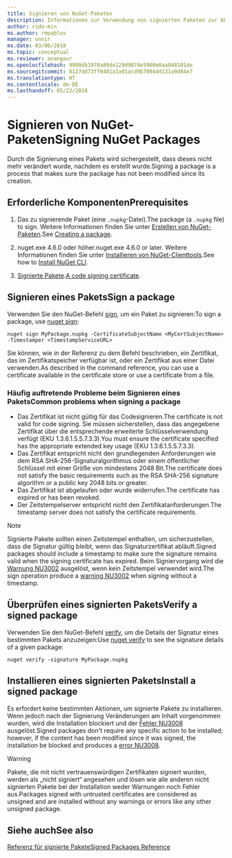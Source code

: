 ```yaml
---
title: Signieren von NuGet-Paketen
description: Informationen zur Verwendung von signierten Paketen zur Aktivierung der Integritätsüberprüfung des Inhalts.
author: rido-min
ms.author: rmpablos
manager: unnir
ms.date: 03/06/2018
ms.topic: conceptual
ms.reviewer: anangaur
ms.openlocfilehash: 9900db1970a89de129d9074e5900e0aa048101de
ms.sourcegitcommit: 8127dd73ff8481a1a01acd9b7004dd131a9d84e7
ms.translationtype: HT
ms.contentlocale: de-DE
ms.lasthandoff: 05/22/2018
---
```

# <a name="signing-nuget-packages"></a><span data-ttu-id="457eb-103">Signieren von NuGet-Paketen</span><span class="sxs-lookup"><span data-stu-id="457eb-103">Signing NuGet Packages</span></span>

<span data-ttu-id="457eb-104">Durch die Signierung eines Pakets wird sichergestellt, dass dieses nicht mehr verändert wurde, nachdem es erstellt wurde.</span><span class="sxs-lookup"><span data-stu-id="457eb-104">Signing a package is a process that makes sure the package has not been modified since its creation.</span></span>

## <a name="prerequisites"></a><span data-ttu-id="457eb-105">Erforderliche Komponenten</span><span class="sxs-lookup"><span data-stu-id="457eb-105">Prerequisites</span></span>

1. <span data-ttu-id="457eb-106">Das zu signierende Paket (eine `.nupkg`-Datei).</span><span class="sxs-lookup"><span data-stu-id="457eb-106">The package (a `.nupkg` file) to sign.</span></span> <span data-ttu-id="457eb-107">Weitere Informationen finden Sie unter [Erstellen von NuGet-Paketen](creating-a-package.md).</span><span class="sxs-lookup"><span data-stu-id="457eb-107">See [Creating a package](creating-a-package.md).</span></span>

1. <span data-ttu-id="457eb-108">nuget.exe 4.6.0 oder höher.</span><span class="sxs-lookup"><span data-stu-id="457eb-108">nuget.exe 4.6.0 or later.</span></span> <span data-ttu-id="457eb-109">Weitere Informationen finden Sie unter [Installieren von NuGet-Clienttools](../install-nuget-client-tools.md#nugetexe-cli).</span><span class="sxs-lookup"><span data-stu-id="457eb-109">See how to [Install NuGet CLI](../install-nuget-client-tools.md#nugetexe-cli).</span></span>

1. <span data-ttu-id="457eb-110">[Signierte Pakete](../reference/signed-packages-reference.md#get-a-code-signing-certificate).</span><span class="sxs-lookup"><span data-stu-id="457eb-110">[A code signing certificate](../reference/signed-packages-reference.md#get-a-code-signing-certificate).</span></span>

## <a name="sign-a-package"></a><span data-ttu-id="457eb-111">Signieren eines Pakets</span><span class="sxs-lookup"><span data-stu-id="457eb-111">Sign a package</span></span>

<span data-ttu-id="457eb-112">Verwenden Sie den NuGet-Befehl [sign](../tools/cli-ref-sign.md), um ein Paket zu signieren:</span><span class="sxs-lookup"><span data-stu-id="457eb-112">To sign a package, use [nuget sign](../tools/cli-ref-sign.md):</span></span>

```cli
nuget sign MyPackage.nupkg -CertificateSubjectName <MyCertSubjectName> -Timestamper <TimestampServiceURL>
```

<span data-ttu-id="457eb-113">Sie können, wie in der Referenz zu dem Befehl beschrieben, ein Zertifikat, das im Zertifikatspeicher verfügbar ist, oder ein Zertifikat aus einer Datei verwenden.</span><span class="sxs-lookup"><span data-stu-id="457eb-113">As described in the command reference, you can use a certificate available in the certificate store or use a certificate from a file.</span></span>

### <a name="common-problems-when-signing-a-package"></a><span data-ttu-id="457eb-114">Häufig auftretende Probleme beim Signieren eines Pakets</span><span class="sxs-lookup"><span data-stu-id="457eb-114">Common problems when signing a package</span></span>

- <span data-ttu-id="457eb-115">Das Zertifikat ist nicht gültig für das Codesignieren.</span><span class="sxs-lookup"><span data-stu-id="457eb-115">The certificate is not valid for code signing.</span></span> <span data-ttu-id="457eb-116">Sie müssen sicherstellen, dass das angegebene Zertifikat über die entsprechende erweiterte Schlüsselverwendung verfügt (EKU 1.3.6.1.5.5.7.3.3).</span><span class="sxs-lookup"><span data-stu-id="457eb-116">You must ensure the certificate specified has the appropriate extended key usage (EKU 1.3.6.1.5.5.7.3.3).</span></span>
- <span data-ttu-id="457eb-117">Das Zertifikat entspricht nicht den grundlegenden Anforderungen wie dem RSA SHA-256-Signaturalgorithmus oder einem öffentlicher Schlüssel mit einer Größe von mindestens 2048 Bit.</span><span class="sxs-lookup"><span data-stu-id="457eb-117">The certificate does not satisfy the basic requirements such as the RSA SHA-256 signature algorithm or a public key 2048 bits or greater.</span></span>
- <span data-ttu-id="457eb-118">Das Zertifikat ist abgelaufen oder wurde widerrufen.</span><span class="sxs-lookup"><span data-stu-id="457eb-118">The certificate has expired or has been revoked.</span></span>
- <span data-ttu-id="457eb-119">Der Zeitstempelserver entspricht nicht den Zertifikatanforderungen.</span><span class="sxs-lookup"><span data-stu-id="457eb-119">The timestamp server does not satisfy the certificate requirements.</span></span>

> [!Note]
> <span data-ttu-id="457eb-120">Signierte Pakete sollten einen Zeitstempel enthalten, um sicherzustellen, dass die Signatur gültig bleibt, wenn das Signaturzertifikat abläuft.</span><span class="sxs-lookup"><span data-stu-id="457eb-120">Signed packages should include a timestamp to make sure the signature remains valid when the signing certificate has expired.</span></span> <span data-ttu-id="457eb-121">Beim Signiervorgang wird die [Warnung NU3002](../reference/Errors-and-Warnings.md#nu3002) ausgelöst, wenn kein Zeitstempel verwendet wird.</span><span class="sxs-lookup"><span data-stu-id="457eb-121">The sign operation produce a [warning NU3002](../reference/Errors-and-Warnings.md#nu3002) when signing without a timestamp.</span></span>

## <a name="verify-a-signed-package"></a><span data-ttu-id="457eb-122">Überprüfen eines signierten Pakets</span><span class="sxs-lookup"><span data-stu-id="457eb-122">Verify a signed package</span></span>

<span data-ttu-id="457eb-123">Verwenden Sie den NuGet-Befehl [verify](../tools/cli-ref-verify.md), um die Details der Signatur eines bestimmten Pakets anzuzeigen:</span><span class="sxs-lookup"><span data-stu-id="457eb-123">Use [nuget verify](../tools/cli-ref-verify.md) to see the signature details of a given package:</span></span>

```cli
nuget verify -signature MyPackage.nupkg
```

## <a name="install-a-signed-package"></a><span data-ttu-id="457eb-124">Installieren eines signierten Pakets</span><span class="sxs-lookup"><span data-stu-id="457eb-124">Install a signed package</span></span>

<span data-ttu-id="457eb-125">Es erfordert keine bestimmten Aktionen, um signierte Pakete zu installieren. Wenn jedoch nach der Signierung Veränderungen am Inhalt vorgenommen wurden, wird die Installation blockiert und der [Fehler NU3008](../reference/Errors-and-Warnings.md#nu3008) ausgelöst.</span><span class="sxs-lookup"><span data-stu-id="457eb-125">Signed packages don't require any specific action to be installed; however, if the content has been modified since it was signed, the installation be blocked and produces a [error NU3008](../reference/Errors-and-Warnings.md#nu3008).</span></span>

> [!Warning]
> <span data-ttu-id="457eb-126">Pakete, die mit nicht vertrauenswürdigen Zertifikaten signiert wurden, werden als „nicht signiert“ angesehen und lösen wie alle anderen nicht signierten Pakete bei der Installation weder Warnungen noch Fehler aus.</span><span class="sxs-lookup"><span data-stu-id="457eb-126">Packages signed with untrusted certificates are considered as unsigned and are installed without any warnings or errors like any other unsigned package.</span></span>

## <a name="see-also"></a><span data-ttu-id="457eb-127">Siehe auch</span><span class="sxs-lookup"><span data-stu-id="457eb-127">See also</span></span>

[<span data-ttu-id="457eb-128">Referenz für signierte Pakete</span><span class="sxs-lookup"><span data-stu-id="457eb-128">Signed Packages Reference</span></span>](../reference/Signed-Packages-Reference.md)
